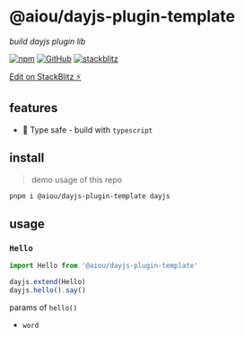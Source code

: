 # @aiou/dayjs-plugin-template
*build dayjs plugin lib*

[![npm](https://img.shields.io/npm/v/@aiou/dayjs-plugin-template)](https://github.com/spring-catponents/dayjs-plugin-template/tree/master) [![GitHub](https://img.shields.io/npm/l/@aiou/dayjs-plugin-template)](https://github.com/spring-catponents/dayjs-plugin-template/tree/master) [![stackblitz](https://img.shields.io/badge/%E2%9A%A1%EF%B8%8Fstackblitz-online-blue)](https://stackblitz.com/github/spring-catponents/dayjs-plugin-template/tree/master)

[Edit on StackBlitz ⚡️](https://stackblitz.com/github/spring-catponents/dayjs-plugin-template/tree/master)

## features

- 💪 Type safe - build with `typescript`

## install
> demo usage of this repo

```sh
pnpm i @aiou/dayjs-plugin-template dayjs
```

## usage

### `Hello`

```ts
import Hello from '@aiou/dayjs-plugin-template'

dayjs.extend(Hello)
dayjs.hello().say()
```

params of `hello()`

- `word`

